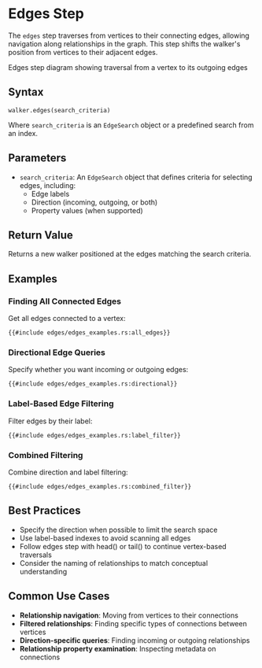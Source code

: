 # Edges Step

The `edges` step traverses from vertices to their connecting edges, allowing navigation along relationships in the
graph. This step shifts the walker's position from vertices to their adjacent edges.

<object type="image/svg+xml" data="edges/image.svg">
Edges step diagram showing traversal from a vertex to its outgoing edges
</object>

## Syntax

```rust,noplayground
walker.edges(search_criteria)
```

Where `search_criteria` is an `EdgeSearch` object or a predefined search from an index.

## Parameters

- `search_criteria`: An `EdgeSearch` object that defines criteria for selecting edges, including:
    - Edge labels
    - Direction (incoming, outgoing, or both)
    - Property values (when supported)

## Return Value

Returns a new walker positioned at the edges matching the search criteria.

## Examples

### Finding All Connected Edges

Get all edges connected to a vertex:

```rust,noplayground
{{#include edges/edges_examples.rs:all_edges}}
```

### Directional Edge Queries

Specify whether you want incoming or outgoing edges:

```rust,noplayground
{{#include edges/edges_examples.rs:directional}}
```

### Label-Based Edge Filtering

Filter edges by their label:

```rust,noplayground
{{#include edges/edges_examples.rs:label_filter}}
```

### Combined Filtering

Combine direction and label filtering:

```rust,noplayground
{{#include edges/edges_examples.rs:combined_filter}}
```

## Best Practices

- Specify the direction when possible to limit the search space
- Use label-based indexes to avoid scanning all edges
- Follow edges step with head() or tail() to continue vertex-based traversals
- Consider the naming of relationships to match conceptual understanding

## Common Use Cases

- **Relationship navigation**: Moving from vertices to their connections
- **Filtered relationships**: Finding specific types of connections between vertices
- **Direction-specific queries**: Finding incoming or outgoing relationships
- **Relationship property examination**: Inspecting metadata on connections

